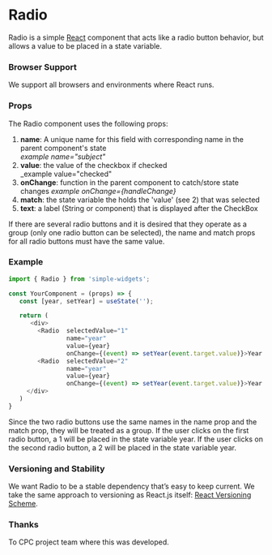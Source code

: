 # **Radio**

Radio is a simple [React] component that acts like a radio button behavior, but allows a value to be placed in a state variable.

### **Browser Support**

We support all browsers and environments where React runs.

### **Props**
The Radio component uses the following props:

1.  **name**: A unique name for this field with corresponding name in the parent component's state    
    _example name="subject"_
2.  **value**: the value of the checkbox if checked  
    _example value="checked"
3.  **onChange**: function in the parent component to catch/store state changes 
    _example onChange={handleChange}_
5.  **match**: the state variable the holds the 'value' (see 2) that was selected
6.  **text**: a label (String or component) that is displayed after the CheckBox

If there are several radio buttons and it is desired that they operate as a group (only one radio button can be selected), the name and match props for all radio buttons must have the same value.

### **Example**
```javascript
import { Radio } from 'simple-widgets';

const YourComponent = (props) => {
   const [year, setYear] = useState('');

   return (
      <div>
        <Radio  selectedValue="1" 
                name="year" 
                value={year} 
                onChange={(event) => setYear(event.target.value)}>Year 1</Radio>
        <Radio  selectedValue="2" 
                name="year" 
                value={year} 
                onChange={(event) => setYear(event.target.value)}>Year 2</Radio>
     </div>
   )
}
```

Since the two radio buttons use the same names in the name prop and the match prop, they will be treated as a group.  If the user clicks on the first radio button, a 1 will be placed in the state variable year.  If the user clicks on the second radio button, a 2 will be placed in the state variable year.

### **Versioning and Stability**

We want Radio to be a stable dependency that’s easy to keep current. We take the same approach to versioning as React.js itself: [React Versioning Scheme](https://facebook.github.io/react/blog/2016/02/19/new-versioning-scheme.html).

### **Thanks**

To CPC project team where this was developed.

[React]: https://facebook.github.io/react
[build-badge]: https://img.shields.io/travis/ReactTraining/react-router/master.svg?style=flat-square
[build]: https://travis-ci.org/ReactTraining/react-router

[npm-badge]: https://img.shields.io/npm/v/react-router.svg?style=flat-square
[npm]: https://www.npmjs.org/package/react-router

[codecov-badge]: https://img.shields.io/codecov/c/github/ReactTraining/react-router/master.svg?style=flat-square
[codecov]: https://codecov.io/gh/ReactTraining/react-router

[discord-badge]: https://img.shields.io/badge/Discord-join%20chat%20%E2%86%92-738bd7.svg?style=flat-square
[discord]: https://discord.gg/0ZcbPKXt5bYaNQ46
